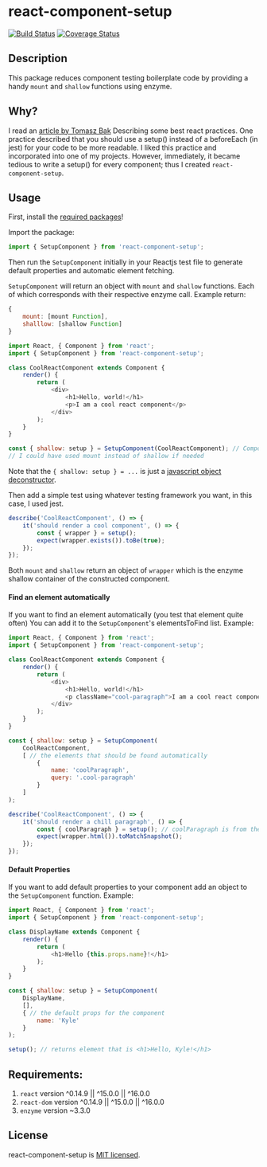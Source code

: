 # react-component-setup

[![Build Status](https://travis-ci.org/kpfromer/react-component-setup.svg?branch=master)](https://travis-ci.org/kpfromer/react-component-setup)
[![Coverage Status](https://coveralls.io/repos/github/kpfromer/react-component-setup/badge.svg?branch=master)](https://coveralls.io/github/kpfromer/react-component-setup?branch=master)

## Description

This package reduces component testing boilerplate code by providing a handy `mount` and `shallow` functions using enzyme.

## Why?

I read an [article by Tomasz Bak](https://medium.com/selleo/testing-react-components-best-practices-2f77ac302d12)
Describing some best react practices. One practice described that you should use a setup() instead
of a beforeEach (in jest) for your code to be more readable. I liked this practice and incorporated into one of my projects.
However, immediately, it became tedious to write a setup() for every component; thus I created `react-component-setup`.

## Usage

First, install the [required packages](requirements)!

Import the package:

```javascript
import { SetupComponent } from 'react-component-setup';
```

Then run the `SetupComponent` initially in your Reactjs test file to generate
default properties and automatic element fetching.

`SetupComponent` will return an object with `mount` and `shallow` functions.
Each of which corresponds with their respective enzyme call. Example return:

```javascript
{
    mount: [mount Function],
    shalllow: [shallow Function]
}
```

```javascript
import React, { Component } from 'react';
import { SetupComponent } from 'react-component-setup';

class CoolReactComponent extends Component {
    render() {
        return (
            <div>
                <h1>Hello, world!</h1>
                <p>I am a cool react component</p>
            </div>
        );
    }
}

const { shallow: setup } = SetupComponent(CoolReactComponent); // Component to construct
// I could have used mount instead of shallow if needed
```

Note that the `{ shallow: setup } = ...` is just a [javascript object deconstructor](https://developer.mozilla.org/en-US/docs/Web/JavaScript/Reference/Operators/Destructuring_assignment).

Then add a simple test using whatever testing framework you want, in this case, I used jest.

```javascript
describe('CoolReactComponent', () => {
    it('should render a cool component', () => {
        const { wrapper } = setup();
        expect(wrapper.exists()).toBe(true);
    });
});
```

Both `mount` and `shallow` return an object of `wrapper` which is the enzyme shallow container of the constructed component.

#### Find an element automatically

If you want to find an element automatically (you test that element quite often)
You can add it to the `SetupComponent`'s elementsToFind list. Example:

```javascript
import React, { Component } from 'react';
import { SetupComponent } from 'react-component-setup';

class CoolReactComponent extends Component {
    render() {
        return (
            <div>
                <h1>Hello, world!</h1>
                <p className="cool-paragraph">I am a cool react component</p>
            </div>
        );
    }
}

const { shallow: setup } = SetupComponent(
    CoolReactComponent,
    [ // the elements that should be found automatically
        {
            name: 'coolParagraph',
            query: '.cool-paragraph'
        }
    ]
);

describe('CoolReactComponent', () => {
    it('should render a chill paragraph', () => {
        const { coolParagraph } = setup(); // coolParagraph is from the name in the list
        expect(wrapper.html()).toMatchSnapshot();
    });
});
```

#### Default Properties

If you want to add default properties to your component add an object to the `SetupComponent` function. Example:

```javascript
import React, { Component } from 'react';
import { SetupComponent } from 'react-component-setup';

class DisplayName extends Component {
    render() {
        return (
            <h1>Hello {this.props.name}!</h1>
        );
    }
}

const { shallow: setup } = SetupComponent(
    DisplayName,
    [],
    { // the default props for the component
        name: 'Kyle'
    }
);

setup(); // returns element that is <h1>Hello, Kyle!</h1>
```

## Requirements:

1. `react` version ^0.14.9 || ^15.0.0 || ^16.0.0
2. `react-dom` version ^0.14.9 || ^15.0.0 || ^16.0.0
3. `enzyme` version ~3.3.0

## License

  react-component-setup is [MIT licensed](LICENSE).